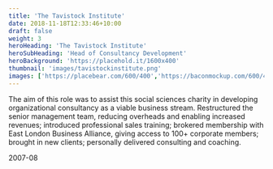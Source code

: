 ```yaml
---
title: 'The Tavistock Institute'
date: 2018-11-18T12:33:46+10:00
draft: false
weight: 3
heroHeading: 'The Tavistock Institute'
heroSubHeading: 'Head of Consultancy Development'
heroBackground: 'https://placehold.it/1600x400'
thumbnail: 'images/tavistockinstitute.png'
images: ['https://placebear.com/600/400','https://baconmockup.com/600/400','https://placebear.com/600/400','https://placekitten.com/600/400']
---
```


The aim of this role was to assist this social sciences charity in developing organizational consultancy as a viable business stream.  Restructured the senior management team, reducing overheads and enabling increased revenues; introduced professional sales training; brokered membership with East London Business Alliance, giving access to 100+ corporate members; brought in new clients; personally delivered consulting and coaching.

2007-08